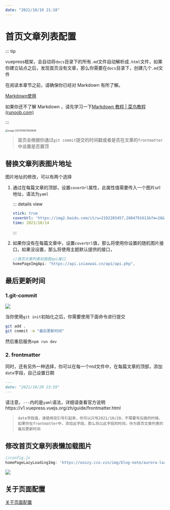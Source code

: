 ```yaml
---
date: "2021/10/19 21:18"
---
```




# 首页文章列表配置

::: tip

vuepress框架，会自动将`docs`目录下的所有`.md`文件自动解析成`.html`文件，如果你建立站点之后，发现首页没有文章，那么你需要在`docs`目录下，创建几个`.md`文件

在阅读本章节之前，请确保你已经对 Markdown 有所了解。

[Markdown使用](/learn/markdown.md)

如果你还不了解 Markdown ，请先学习一下[Markdown 教程 | 菜鸟教程 (runoob.com)](https://www.runoob.com/markdown/md-tutorial.html)

:::



<img src="https://ooszy.cco.vin/img/blog-note/image-20211019211924609.png?x-oss-process=style/pictureProcess1" alt="image-20211019211924609" style="zoom:50%;" />

> 首页会根据你通过`git commit`提交的时间戳或者是否在文章的`frontmatter`中设置是否置顶



## 替换文章列表图片地址

图片地址的修改，可以有两个选择

1. 通过在每篇文章的顶部，设置`coverUrl`属性，此属性值需要传入一个图片url地址，语法为`yaml`

   ::: details view
   
   ```yaml
   stick: true
   coverUrl: 'https://img2.baidu.com/it/u=2192265457,2884791613&fm=26&fmt=auto'
   time: 2021/10/14
   ```
   
   :::



2. 如果你没有在每篇文章中，设置`coverUrl`值，那么将使用你设置的随机图片接口，如果没设置，那么将使用主题默认提供的接口，

   ```js
   //首页文章列表封面图api接口
   homePageImgApi: "https://api.ixiaowai.cn/api/api.php",
   ```

   



## 最后更新时间

### 1.git-commit

![](https://picture.xcye.xyz/image-20211020235623101.png?x-oss-process=style/pictureProcess1)



当你使用`git init`初始化之后，你需要使用下面命令进行提交

```sh
git add .
git commit -m "最后更新时间"
```

然后重启服务`npm run dev`



###  2. frontmatter

同时，还有另外一种选择，你可以在每一个md文件中，在每篇文章的顶部，添加`date`字段，自己设置日期

```md
---
date: "2021/10/20 23:59"
---
```

请注意，`---`内的是`yaml`语法，详细请查看官方说明https://v1.vuepress.vuejs.org/zh/guide/frontmatter.html

> `date字段值，请使用双引号引起来，你可以只写2021/10/20，不需要写后面的时候，如果你在frontmatter中，添加此字段，那么将以此字段的时间，作为首页文章列表的最后更新时间`



## 修改首页文章列表懒加载图片

```js
//config.js
homePageLazyLoadingImg: 'https://ooszy.cco.vin/img/blog-note/aurora-loading.gif?name=chuchen',
```





![](https://picture.xcye.xyz/image-20211021000532423.png?x-oss-process=style/pictureProcess1)



## 关于页面配置

[关于页面配置](/page/about.md)
